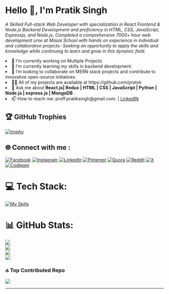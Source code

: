 # Hello 👋, I'm Pratik Singh
<i>A Skilled Full-stack Web Developer with specialization in React Frontend & Node.js Backend Development and proficiency in HTML, CSS, JavaScript,
Expressjs, and Node.js. Completed a comprehensive 7000+ hour web development urse at Masai School with hands on experience in
individual and collaborative projects- Seeking an opportunity to apply the skills and knowledge while continuing to learn and grow in this
dynamic field.</i>

<li>🔭 I’m currently working on Multiple Projects </li>

<li>🌱 I’m currently learning my skills in backend development.</li>

<li>👯 I’m looking to collaborate on MERN stack projects and contribute to innovative open-source initiatives.</li>

<li>👨‍💻 All of my projects are available at https://github.com/pratxk</li>

<li>💬 Ask me about <b>React.js| Redux | HTML | CSS | JavaScript | Python | Node.js | express.js | MongoDB </b>.</li>

<li>📫 How to reach me: proff.pratiksingh@gmail.com. | <a href='https://linkedin.com/in/pratik-singh-0654b9214'>LinkedIN</a> </li>


## 🏆 GitHub Trophies
[![trophy](https://github-profile-trophy.vercel.app/?username=ryo-ma)](https://github.com/ryo-ma/github-profile-trophy)

## 🌐 Connect with me :
[![Facebook](https://img.shields.io/badge/Facebook-%231877F2.svg?logo=Facebook&logoColor=white)](https://facebook.com/profile.php?id=100018571180573) [![Instagram](https://img.shields.io/badge/Instagram-%23E4405F.svg?logo=Instagram&logoColor=white)](https://instagram.com/Kakashiix26) [![LinkedIn](https://img.shields.io/badge/LinkedIn-%230077B5.svg?logo=linkedin&logoColor=white)](https://linkedin.com/in/pratik-singh-0654b9214) [![Pinterest](https://img.shields.io/badge/Pinterest-%23E60023.svg?logo=Pinterest&logoColor=white)](https://pinterest.com/Pratik_singh) [![Quora](https://img.shields.io/badge/Quora-%23B92B27.svg?logo=Quora&logoColor=white)](https://quora.com/profile/Pratxk007) [![Reddit](https://img.shields.io/badge/Reddit-%23FF4500.svg?logo=Reddit&logoColor=white)](https://reddit.com/user/Pratxk007) [![X](https://img.shields.io/badge/X-black.svg?logo=X&logoColor=white)](https://x.com/Pratxk007) [![Codepen](https://img.shields.io/badge/Codepen-000000?style=for-the-badge&logo=codepen&logoColor=white)](https://codepen.io/Pratik-Singh-the-vuer) 

# 💻 Tech Stack:

[![My Skills](https://skillicons.dev/icons?i=js,html,css,express,nodejs,react,mongodb,mysql,netlify,c,java,npm,postman,py,firebase)](https://skillicons.dev)

# 📊 GitHub Stats:
[![](https://visitcount.itsvg.in/api?id=pratxk&icon=0&color=3)](https://visitcount.itsvg.in)<br/>
![](https://github-readme-stats.vercel.app/api?username=pratxk&theme=default&hide_border=false&include_all_commits=true&count_private=true)<br/>
![](https://github-readme-streak-stats.herokuapp.com/?user=pratxk&theme=default&hide_border=false)<br/>
![](https://github-readme-stats.vercel.app/api/top-langs/?username=pratxk&theme=default&hide_border=false&include_all_commits=true&count_private=true&layout=compact)




### 🔝 Top Contributed Repo
![](https://github-contributor-stats.vercel.app/api?username=pratxk&limit=5&theme=default_repocard&combine_all_yearly_contributions=true)


---

